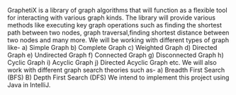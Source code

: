 GraphetiX is a library of graph algorithms that will function as a flexible tool for interacting with various graph kinds. The library will provide various methods like executing key graph operations such as finding the shortest path between two nodes,
graph traversal,finding shortest distance between two nodes and many more. We will be working with different types of graph like-
a) Simple Graph
b) Complete Graph
c) Weighted Graph
d) Directed Graph
e) Undirected Graph
f) Connected Graph
g) Disconnected Graph
h) Cyclic Graph
i) Acyclic Graph
j) Directed Acyclic Graph etc.
We will also work with different graph search theories such as-
a) Breadth First Search (BFS)
B) Depth First Search (DFS)
We intend to implement this project using Java in IntelliJ.
